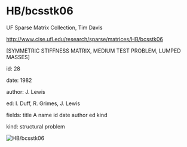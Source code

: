 # HB/bcsstk06

 UF Sparse Matrix Collection, Tim Davis

 http://www.cise.ufl.edu/research/sparse/matrices/HB/bcsstk06

 [SYMMETRIC STIFFNESS MATRIX, MEDIUM TEST PROBLEM, LUMPED MASSES]

 id: 28

 date: 1982

 author: J. Lewis

 ed: I. Duff, R. Grimes, J. Lewis

 fields: title A name id date author ed kind

 kind: structural problem

![HB/bcsstk06](http://www2.research.att.com/~yifanhu/GALLERY/GRAPHS/GIF_SMALL/HB@bcsstk06.gif)